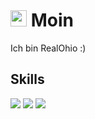 # <img src="https://github.com/Ohiomio/readme/blob/ac7df6612099ea6dd7f10cdaa3f732dfd79786b1/wave.gif" width="26px"> Moin 
Ich bin RealOhio :)



## Skills
![](https://img.shields.io/badge/-JavsScript-green) 
![](https://img.shields.io/badge/-HTML-orange) 
![](https://img.shields.io/badge/-PHP-informational)


  


